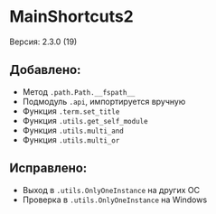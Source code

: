 # MainShortcuts2
Версия: 2.3.0 (19)
## Добавлено:
- Метод `.path.Path.__fspath__`
- Подмодуль `.api`, импортируется вручную
- Функция `.term.set_title`
- Функция `.utils.get_self_module`
- Функция `.utils.multi_and`
- Функция `.utils.multi_or`
## Исправлено:
- Выход в `.utils.OnlyOneInstance` на других ОС
- Проверка в `.utils.OnlyOneInstance` на Windows